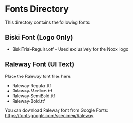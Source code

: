 # Fonts Directory

This directory contains the following fonts:

## Biski Font (Logo Only)
- BiskiTrial-Regular.otf - Used exclusively for the Noxxi logo

## Raleway Font (UI Text)
Place the Raleway font files here:
- Raleway-Regular.ttf
- Raleway-Medium.ttf
- Raleway-SemiBold.ttf
- Raleway-Bold.ttf

You can download Raleway font from Google Fonts:
https://fonts.google.com/specimen/Raleway